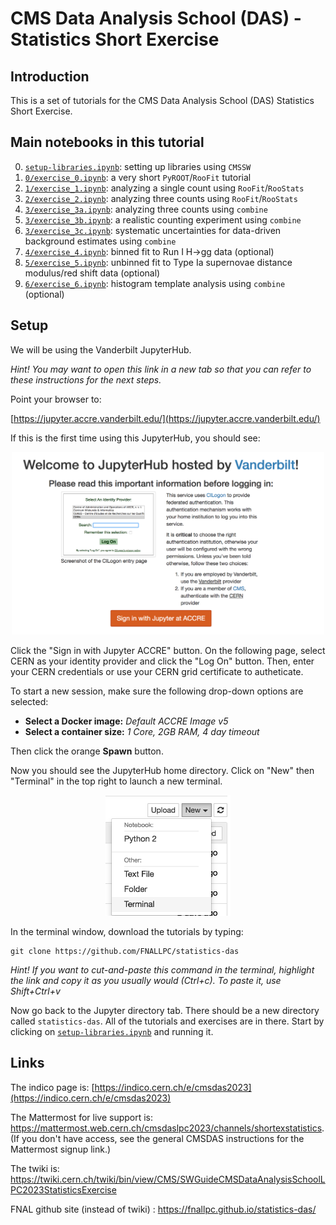 # CMS Data Analysis School (DAS) - Statistics Short Exercise

## Introduction

This is a set of tutorials for the CMS Data Analysis School (DAS) Statistics Short Exercise. 

## Main notebooks in this tutorial

 0. [`setup-libraries.ipynb`](setup-libraries.ipynb): setting up libraries using `CMSSW`
 1. [`0/exercise_0.ipynb`](0/exercise_0.ipynb): a very short `PyROOT`/`RooFit` tutorial
 2. [`1/exercise_1.ipynb`](1/exercise_1.ipynb): analyzing a single count using `RooFit`/`RooStats` 
 3. [`2/exercise_2.ipynb`](2/exercise_2.ipynb): analyzing three counts using `RooFit`/`RooStats`
 4. [`3/exercise_3a.ipynb`](3/exercise_3a.ipynb): analyzing three counts using `combine`
 5. [`3/exercise_3b.ipynb`](3/exercise_3b.ipynb): a realistic counting experiment using `combine`
 6. [`3/exercise_3c.ipynb`](3/exercise_3c.ipynb): systematic uncertainties for data-driven background estimates using `combine`
 7. [`4/exercise_4.ipynb`](4/exercise_4.ipynb): binned fit to Run I H->gg data (optional)
 8. [`5/exercise_5.ipynb`](5/exercise_5.ipynb): unbinned fit to Type Ia supernovae distance modulus/red shift data (optional)
 9. [`6/exercise_6.ipynb`](6/exercise_6.ipynb): histogram template analysis using `combine` (optional)
 
## Setup

We will be using the Vanderbilt JupyterHub. 

*Hint! You may want to open this link in a new tab so that you can refer to these instructions for the next steps.*

Point your browser to:

[https://jupyter.accre.vanderbilt.edu/](https://jupyter.accre.vanderbilt.edu/)


If this is the first time using this JupyterHub, you should see:

<p align="center">
  <img src="vanderbilt.png" width="500"/>
</p>

Click the "Sign in with Jupyter ACCRE" button. On the following page, select CERN as your identity provider and click the "Log On" button. Then, enter your CERN credentials or use your CERN grid certificate to autheticate.  

To start a new session, make sure the following drop-down options are selected:
* **Select a Docker image:** *Default ACCRE Image v5*
* **Select a container size:** *1 Core, 2GB RAM, 4 day timeout*

Then click the orange **Spawn** button.

Now you should see the JupyterHub home directory. Click on "New" then "Terminal" in the top right to launch a new terminal.

<p align="center">
  <img src="new_terminal.png" width="200"/>
</p>

In the terminal window, download the tutorials by typing:

```
git clone https://github.com/FNALLPC/statistics-das
```

*Hint! If you want to cut-and-paste this command in the terminal, highlight the link and copy it as you usually would (Ctrl+c). To paste it, use Shift+Ctrl+v*

Now go back to the Jupyter directory tab. There should be a new directory called `statistics-das`. All of the tutorials and exercises are in there.  Start by clicking on [`setup-libraries.ipynb`](setup-libraries.ipynb) and running it.

## Links

The indico page is: [https://indico.cern.ch/e/cmsdas2023](https://indico.cern.ch/e/cmsdas2023)

The Mattermost for live support is: <https://mattermost.web.cern.ch/cmsdaslpc2023/channels/shortexstatistics>. (If you don't have access, see the general CMSDAS instructions for the Mattermost signup link.)

The twiki is: <https://twiki.cern.ch/twiki/bin/view/CMS/SWGuideCMSDataAnalysisSchoolLPC2023StatisticsExercise>

FNAL github site (instead of twiki) : <https://fnallpc.github.io/statistics-das/>